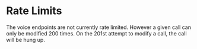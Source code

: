 # Rate Limits

The voice endpoints are not currently rate limited.  However a given call can only be modified 200 times.  On the 201st attempt to modify a call, the call will be hung up.
